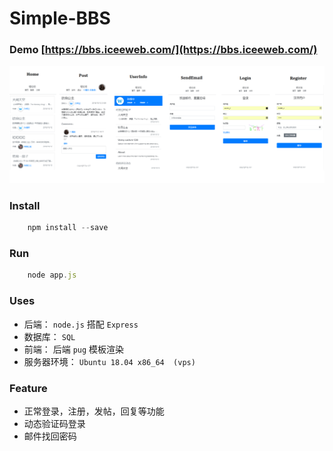 # Simple-BBS

### Demo [https://bbs.iceeweb.com/](https://bbs.iceeweb.com/)

![Home](https://raw.githubusercontent.com/ices1/Simple-BBS/master/imgForReadme/bbs.png)

### Install 
```javascript
    npm install --save
```

### Run
```javascript
    node app.js
```
### Uses
- 后端： `node.js` 搭配 `Express`
- 数据库： `SQL` 
- 前端： 后端 `pug` 模板渲染
- 服务器环境： `Ubuntu 18.04 x86_64  (vps)`

### Feature  
 - 正常登录，注册，发帖，回复等功能
 - 动态验证码登录
 - 邮件找回密码

